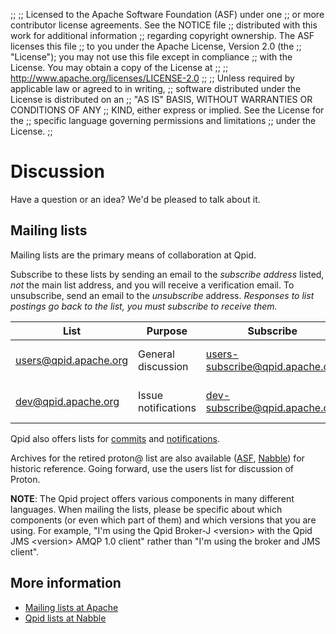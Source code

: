 ;;
;; Licensed to the Apache Software Foundation (ASF) under one
;; or more contributor license agreements.  See the NOTICE file
;; distributed with this work for additional information
;; regarding copyright ownership.  The ASF licenses this file
;; to you under the Apache License, Version 2.0 (the
;; "License"); you may not use this file except in compliance
;; with the License.  You may obtain a copy of the License at
;; 
;;   http://www.apache.org/licenses/LICENSE-2.0
;; 
;; Unless required by applicable law or agreed to in writing,
;; software distributed under the License is distributed on an
;; "AS IS" BASIS, WITHOUT WARRANTIES OR CONDITIONS OF ANY
;; KIND, either express or implied.  See the License for the
;; specific language governing permissions and limitations
;; under the License.
;;

# Discussion

Have a question or an idea?  We'd be pleased to talk about it.

## Mailing lists

Mailing lists are the primary means of collaboration at Qpid.

Subscribe to these lists by sending an email to the *subscribe address* listed, *not* the main list address, and you will receive a verification email. To unsubscribe, send an email to the *unsubscribe* address. *Responses to list postings go back to the list, you must subscribe to receive them.*

| List | Purpose | Subscribe | Unsubscribe | Archives |
|------|---------|-----------|-------------|----------|
| [users@qpid.apache.org](http://mail-archives.apache.org/mod_mbox/qpid-users/) | General discussion | [users-subscribe@qpid.apache.org](mailto:users-subscribe@qpid.apache.org) | [users-unsubscribe@](mailto:users-unsubscribe@qpid.apache.org) | [ASF](http://mail-archives.apache.org/mod_mbox/qpid-users/), [ASF2](https://lists.apache.org/list.html?users@qpid.apache.org), [Nabble](http://qpid.2158936.n2.nabble.com/Apache-Qpid-users-f2158936.html) |
| [dev@qpid.apache.org](http://mail-archives.apache.org/mod_mbox/qpid-dev/) | Issue notifications | [dev-subscribe@qpid.apache.org](mailto:dev-subscribe@qpid.apache.org) | [dev-unsubscribe@](mailto:dev-unsubscribe@qpid.apache.org) | [ASF](http://mail-archives.apache.org/mod_mbox/qpid-dev/), [ASF2](https://lists.apache.org/list.html?dev@qpid.apache.org), [Nabble](http://qpid.2158936.n2.nabble.com/Apache-Qpid-developers-f7254403.html) |


Qpid also offers lists for
[commits]({{site_url}}/source-code.html#commits-list) and
[notifications]({{site_url}}/source-code.html#notifications-list).

Archives for the retired proton@ list are also available ([ASF](http://mail-archives.apache.org/mod_mbox/qpid-proton/), [Nabble](http://qpid.2158936.n2.nabble.com/Apache-Qpid-Proton-f7580687.html)) for historic reference. Going forward, use the users list for discussion of Proton.

**NOTE**: The Qpid project offers various components in many different
languages. When mailing the lists, please be specific about which
components (or even which part of them) and which versions that you are
using. For example, "I'm using the Qpid Broker-J
&lt;version&gt; with the Qpid JMS &lt;version&gt; AMQP 1.0 client"
rather than "I'm using the broker and JMS client".

## More information
 
 - [Mailing lists at Apache](http://www.apache.org/foundation/mailinglists.html)
 - [Qpid lists at Nabble](http://qpid.2158936.n2.nabble.com/)
